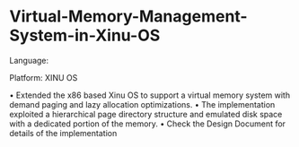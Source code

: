 # Virtual-Memory-Management-System-in-Xinu-OS

Language: 

Platform: XINU OS

• Extended the x86 based Xinu OS to support a virtual memory system with demand paging and lazy allocation optimizations.
• The implementation exploited a hierarchical page directory structure and emulated disk space with a dedicated portion of the memory.
• Check the Design Document for details of the implementation
